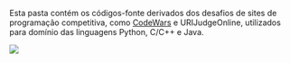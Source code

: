 Esta pasta contém os códigos-fonte derivados dos desafios de sites de programação competitiva, como [CodeWars](https://www.codewars.com/users/guilhermesam) e URIJudgeOnline, utilizados para domínio das linguagens Python, C/C++ e Java.


![](https://www.codewars.com/users/guilhermesam/badges/large)
